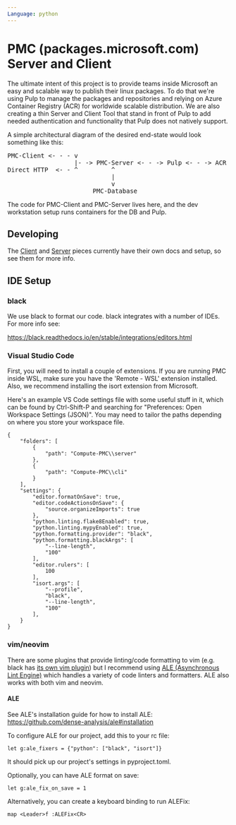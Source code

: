 ```yaml
---
Language: python
---
```


# PMC (packages.microsoft.com) Server and Client

The ultimate intent of this project is to provide teams inside Microsoft an easy and scalable
way to publish their linux packages.
To do that we're using Pulp to manage the packages and repositories and relying on Azure Container
Registry (ACR) for worldwide scalable distribution.
We are also creating a thin Server and Client Tool that stand in front of Pulp to add
needed authentication and functionality that Pulp does not natively support.

A simple architectural diagram of the desired end-state would look something like this:

<pre>
PMC-Client <- - - v
                  |- -> PMC-Server <- - -> Pulp <- - -> ACR <- - -> packages.microsoft.com
Direct HTTP  <- - ^         ^
                            |
                            v
                       PMC-Database
</pre>

The code for PMC-Client and PMC-Server lives here, and the dev workstation setup runs containers
for the DB and Pulp.

## Developing

The [Client](cli/README.md) and [Server](server/README.md) pieces currently have their own docs
and setup, so see them for more info.

## IDE Setup

### black

We use black to format our code. black integrates with a number of IDEs. For more info see:

https://black.readthedocs.io/en/stable/integrations/editors.html

### Visual Studio Code

First, you will need to install a couple of extensions. If you are running PMC inside WSL, make sure
you have the 'Remote - WSL' extension installed. Also, we recommend installing the isort extension
from Microsoft.

Here's an example VS Code settings file with some useful stuff in it, which can be found by
Ctrl-Shift-P and searching for "Preferences: Open Workspace Settings (JSON)". You may need to tailor
the paths depending on where you store your workspace file.

<!-- language: json -->

    {
        "folders": [
            {
                "path": "Compute-PMC\\server"
            },
            {
                "path": "Compute-PMC\\cli"
            }
        ],
        "settings": {
            "editor.formatOnSave": true,
            "editor.codeActionsOnSave": {
                "source.organizeImports": true
            },
            "python.linting.flake8Enabled": true,
            "python.linting.mypyEnabled": true,
            "python.formatting.provider": "black",
            "python.formatting.blackArgs": [
                "--line-length",
                "100"
            ],
            "editor.rulers": [
                100
            ],
            "isort.args": [
                "--profile",
                "black",
                "--line-length",
                "100"
            ],
        }
    }


### vim/neovim

There are some plugins that provide linting/code formatting to vim (e.g. black has [its own vim
plugin](https://github.com/psf/black/blob/main/plugin/black.vim)) but I recommend using [ALE
(Asynchronous Lint Engine)](https://github.com/dense-analysis/ale) which handles a variety of code
linters and formatters. ALE also works with both vim and neovim.

#### ALE

See ALE's installation guide for how to install ALE: https://github.com/dense-analysis/ale#installation

To configure ALE for our project, add this to your rc file:

```
let g:ale_fixers = {"python": ["black", "isort"]}
```

It should pick up our project's settings in pyproject.toml.

Optionally, you can have ALE format on save:

```
let g:ale_fix_on_save = 1
```

Alternatively, you can create a keyboard binding to run ALEFix:

```
map <Leader>f :ALEFix<CR>
```
